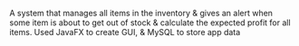 A system that manages all items in the inventory & gives an alert when some item is about to get out of stock &
calculate the expected profit for all items.
Used JavaFX to create GUI, & MySQL to store app data
